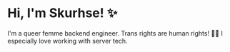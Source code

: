 # Hi, I'm Skurhse! ✨

I'm a queer femme backend engineer. Trans rights are human rights! 🏳️‍⚧️ I especially love working with server tech.
